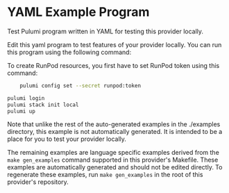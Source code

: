 # YAML Example Program

Test Pulumi program written in YAML for testing this provider locally.

Edit this yaml program to test features of your provider locally. You can run this program using the following command:

To create RunPod resources, you first have to set RunPod token using this command:

```bash
    pulumi config set --secret runpod:token
```

```bash
pulumi login
pulumi stack init local
pulumi up
```

Note that unlike the rest of the auto-generated examples in the ./examples directory, this example is not automatically generated. It is intended to be a place for you to test your provider locally.

The remaining examples are language specific examples derived from the `make gen_examples` command supported in this provider's Makefile. These examples are automatically generated and should not be edited directly. To regenerate these examples, run `make gen_examples` in the root of this provider's repository.
